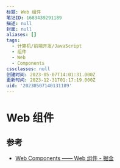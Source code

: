 ```yaml
---
标题: Web 组件
笔记ID: 1683439291189
描述: null
封面: null
aliases: []
tags:
  - 计算机/前端开发/JavaScript
  - 组件
  - Web
  - Components
cssclasses: null
创建时间: 2023-05-07T14:01:31.000Z
更新时间: 2023-12-31T01:17:19.000Z
uid: '20230507140131189'
---
```


# Web 组件

## 参考

- [Web Components —— Web 组件 - 掘金](https://juejin.cn/post/7048909361062051876)
